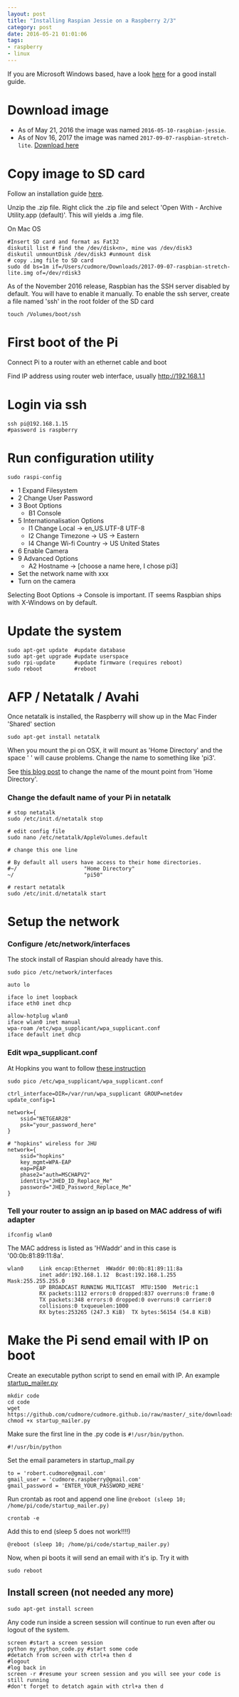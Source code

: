 ```yaml
---
layout: post
title: "Installing Raspian Jessie on a Raspberry 2/3"
category: post
date: 2016-05-21 01:01:06
tags:
- raspberry
- linux
---
```


If you are Microsoft Windows based, have a look [here][mswindows] for a good install guide.

# Download image

 - As of May 21, 2016 the image was named `2016-05-10-raspbian-jessie`.
 - As of Nov 16, 2017 the image was named `2017-09-07-raspbian-stretch-lite`.
 [Download here][downloadraspian]

# Copy image to SD card

Follow an installation guide [here][installguide].

Unzip the .zip file. Right click the .zip file and select 'Open With - Archive Utility.app (default)'. This will yields a .img file.

On Mac OS

    #Insert SD card and format as Fat32
	diskutil list # find the /dev/disk<n>, mine was /dev/disk3
	diskutil unmountDisk /dev/disk3 #unmount disk
	# copy .img file to SD card
	sudo dd bs=1m if=/Users/cudmore/Downloads/2017-09-07-raspbian-stretch-lite.img of=/dev/rdisk3

As of the November 2016 release, Raspbian has the SSH server disabled by default. You will have to enable it manually. To enable the ssh server, create a file named 'ssh' in the root folder of the SD card

    touch /Volumes/boot/ssh
    
# First boot of the Pi

Connect Pi to a router with an ethernet cable and boot

Find IP address using router web interface, usually http://192.168.1.1

# Login via ssh

    ssh pi@192.168.1.15
    #password is raspberry
    
# Run configuration utility

    sudo raspi-config
  
 - 1 Expand Filesystem
 - 2 Change User Password
 - 3 Boot Options
   - B1 Console
 - 5 Internationalisation Options
   - I1 Change Local -> en_US.UTF-8 UTF-8
   - I2 Change Timezone -> US -> Eastern
   - I4 Change Wi-fi Country -> US United States
 - 6 Enable Camera
 - 9 Advanced Options
   - A2 Hostname -> [choose a name here, I chose pi3]
 - Set the network name with xxx
 - Turn on the camera
   
Selecting Boot Options -> Console is important. IT seems Raspbian ships with X-Windows on by default.

# Update the system

    sudo apt-get update  #update database
    sudo apt-get upgrade #update userspace
    sudo rpi-update      #update firmware (requires reboot)
    sudo reboot          #reboot

# AFP / Netatalk / Avahi

Once netatalk is installed, the Raspberry will show up in the Mac Finder 'Shared' section

    sudo apt-get install netatalk

When you mount the pi on OSX, it will mount as 'Home Directory' and the space ' ' will cause problems. Change the name to something like 'pi3'.

See [this blog post][afpmountpoint] to change the name of the mount point from 'Home Directory'.    

### Change the default name of your Pi in netatalk

    # stop netatalk
    sudo /etc/init.d/netatalk stop

    # edit config file
    sudo nano /etc/netatalk/AppleVolumes.default

    # change this one line

    # By default all users have access to their home directories.
    #~/                     "Home Directory"
    ~/                      "pi50"

    # restart netatalk
    sudo /etc/init.d/netatalk start

# Setup the network

### Configure /etc/network/interfaces

The stock install of Raspian should already have this.

```
sudo pico /etc/network/interfaces
```

    auto lo

    iface lo inet loopback
    iface eth0 inet dhcp

    allow-hotplug wlan0
    iface wlan0 inet manual
    wpa-roam /etc/wpa_supplicant/wpa_supplicant.conf
    iface default inet dhcp

### Edit wpa_supplicant.conf

At Hopkins you want to follow [these instruction](http://www.it.johnshopkins.edu/services/network/wireless/wpasupplicant.html)

```
sudo pico /etc/wpa_supplicant/wpa_supplicant.conf 
```

    ctrl_interface=DIR=/var/run/wpa_supplicant GROUP=netdev
    update_config=1

    network={
        ssid="NETGEAR28"
        psk="your_password_here"
    }

    # "hopkins" wireless for JHU
    network={
        ssid="hopkins"
        key_mgmt=WPA-EAP
        eap=PEAP
        phase2="auth=MSCHAPV2"
        identity="JHED_ID_Replace_Me"
        password="JHED_Password_Replace_Me"
    }

### Tell your router to assign an ip based on MAC address of wifi adapter

    ifconfig wlan0

The MAC address is listed as 'HWaddr' and in this case is '00:0b:81:89:11:8a'.

    wlan0     Link encap:Ethernet  HWaddr 00:0b:81:89:11:8a  
              inet addr:192.168.1.12  Bcast:192.168.1.255  Mask:255.255.255.0
              UP BROADCAST RUNNING MULTICAST  MTU:1500  Metric:1
              RX packets:1112 errors:0 dropped:837 overruns:0 frame:0
              TX packets:348 errors:0 dropped:0 overruns:0 carrier:0
              collisions:0 txqueuelen:1000 
              RX bytes:253265 (247.3 KiB)  TX bytes:56154 (54.8 KiB)

# Make the Pi send email with IP on boot

Create an executable python script to send en email with IP. An example [startup_mailer.py][startupmailer]

    mkdir code
    cd code
    wget https://github.com/cudmore/cudmore.github.io/raw/master/_site/downloads/startup_mailer.py
    chmod +x startup_mailer.py

Make sure the first line in the .py code is `#!/usr/bin/python`.

    #!/usr/bin/python

Set the email parameters in startup_mail.py

	to = 'robert.cudmore@gmail.com'
	gmail_user = 'cudmore.raspberry@gmail.com'
	gmail_password = 'ENTER_YOUR_PASSWORD_HERE'

Run crontab as root and append one line `@reboot (sleep 10; /home/pi/code/startup_mailer.py)`

    crontab -e

Add this to end (sleep 5 does not work!!!!)

    @reboot (sleep 10; /home/pi/code/startup_mailer.py)

Now, when pi boots it will send an email with it's ip. Try it with

    sudo reboot

## Install screen (not needed any more)

    sudo apt-get install screen

Any code run inside a screen session will continue to run even after ou logout of the system.

    screen #start a screen session
    python my_python_code.py #start some code
    #detatch from screen with ctrl+a then d
    #logout
    #log back in
    screen -r #resume your screen session and you will see your code is still running
    #don't forget to detatch again with ctrl+a then d

   
[downloadraspian]: https://www.raspberrypi.org/downloads/
[installguide]: https://www.raspberrypi.org/documentation/installation/installing-images/README.md
[mswindows]: http://www.circuitbasics.com/raspberry-pi-basics-setup-without-monitor-keyboard-headless-mode/
[afpmountpoint]: http://blog.cudmore.io/post/2015/06/07/Changing-default-mount-in-Apple-File-Sharing/
[startupmailer]: https://github.com/cudmore/cudmore.github.io/blob/master/_site/downloads/startup_mailer.py

